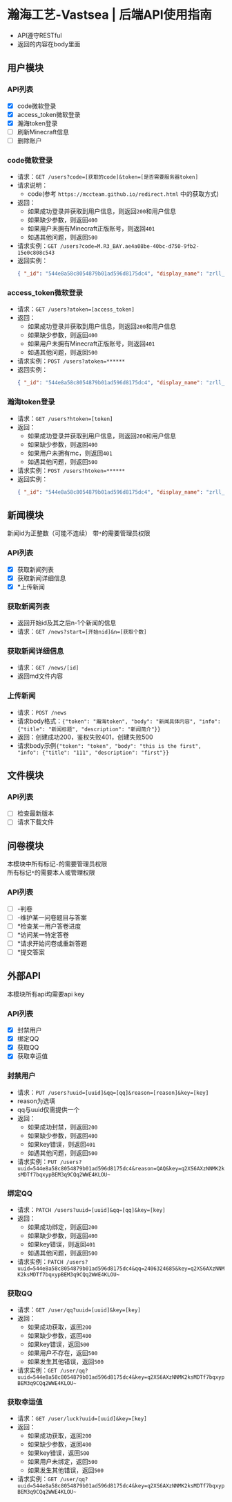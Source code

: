 # 瀚海工艺-Vastsea | 后端API使用指南

- API遵守RESTful
- 返回的内容在body里面

## 用户模块

### API列表

- [x] code微软登录
- [x] access_token微软登录
- [x] 瀚海token登录
- [ ] 刷新Minecraft信息
- [ ] 删除账户

### code微软登录

- 请求：`GET /users?code=[获取的code]&token=[是否需要服务器token]`
- 请求说明：
    - code(参考 `https://mccteam.github.io/redirect.html` 中的获取方式)
- 返回：
    - 如果成功登录并获取到用户信息，则返回`200`和用户信息
    - 如果缺少参数，则返回`400`
    - 如果用户未拥有Minecraft正版账号，则返回`401`
    - 如遇其他问题，则返回`500`
- 请求实例：`GET /users?code=M.R3_BAY.ae4a08be-40bc-d750-9fb2-15e0c808c543`
- 返回实例：
  ```json
  { "_id": "544e8a58c8054879b01ad596d8175dc4", "display_name": "zrll_", "enabled": true, "group": ["default"], "bind_qq": null }
  ```

### access_token微软登录

- 请求：`GET /users?atoken=[access_token]`
- 返回：
    - 如果成功登录并获取到用户信息，则返回`200`和用户信息
    - 如果缺少参数，则返回`400`
    - 如果用户未拥有Minecraft正版账号，则返回`401`
    - 如遇其他问题，则返回`500`
- 请求实例：`POST /users?atoken=******`
- 返回实例：
  ```json
  { "_id": "544e8a58c8054879b01ad596d8175dc4", "display_name": "zrll_", "enabled": true, "group": ["default"], "bind_qq": null }
  ```

### 瀚海token登录

- 请求：`GET /users?htoken=[token]`
- 返回：
    - 如果成功登录并获取到用户信息，则返回`200`和用户信息
    - 如果缺少参数，则返回`400`
    - 如果用户未拥有mc，则返回`401`
    - 如遇其他问题，则返回`500`
- 请求实例：`POST /users?htoken=******`
- 返回实例：
  ```json
  { "_id": "544e8a58c8054879b01ad596d8175dc4", "display_name": "zrll_", "enabled": true, "group": ["default"], "bind_qq": null }
  ```

## 新闻模块

新闻id为正整数（可能不连续）
带`*`的需要管理员权限

### API列表

- [x] 获取新闻列表
- [x] 获取新闻详细信息
- [x] *上传新闻

### 获取新闻列表

- 返回开始id及其之后n-1个新闻的信息
- 请求：`GET /news?start=[开始nid]&n=[获取个数]`

### 获取新闻详细信息

- 请求：`GET /news/[id]`
- 返回md文件内容

### 上传新闻

- 请求：`POST /news`
- 请求body格式：`{"token": "瀚海token", "body": "新闻具体内容", "info": {"title": "新闻标题", "description": "新闻简介"}}`
- 返回：创建成功200，鉴权失败401，创建失败500
- 请求body示例`{"token": "token", "body": "this is the first", "info": {"title": "111", "description": "first"}}`

## 文件模块

### API列表

- [ ] 检查最新版本
- [ ] 请求下载文件

## 问卷模块

本模块中所有标记`-`的需要管理员权限<br>
所有标记`*`的需要本人或管理权限

### API列表

- [ ] -判卷
- [ ] -维护某一问卷题目与答案
- [ ] *检查某一用户答卷进度
- [ ] *访问某一特定答卷
- [ ] *请求开始问卷或重新答题
- [ ] *提交答案

## 外部API
本模块所有api均需要api key
### API列表
- [x] 封禁用户
- [x] 绑定QQ
- [x] 获取QQ
- [x] 获取幸运值

### 封禁用户

- 请求：`PUT /users?uuid=[uuid]&qq=[qq]&reason=[reason]&key=[key]`
- reason为选填
- qq与uuid仅需提供一个
- 返回：
  - 如果成功封禁，则返回`200`
  - 如果缺少参数，则返回`400`
  - 如果key错误，则返回`401`
  - 如遇其他问题，则返回`500`
- 请求实例：`PUT /users?uuid=544e8a58c8054879b01ad596d8175dc4&reason=QAQ&key=q2XS6AXzNNMK2ksMDTf7bqxypBEM3q9CQq2WWE4KLOU~`

### 绑定QQ

- 请求：`PATCH /users?uuid=[uuid]&qq=[qq]&key=[key]`
- 返回：
  - 如果成功绑定，则返回`200`
  - 如果缺少参数，则返回`400`
  - 如果key错误，则返回`401`
  - 如遇其他问题，则返回`500`
- 请求实例：`PATCH /users?uuid=544e8a58c8054879b01ad596d8175dc4&qq=2406324685&key=q2XS6AXzNNMK2ksMDTf7bqxypBEM3q9CQq2WWE4KLOU~`

### 获取QQ
- 请求：`GET /user/qq?uuid=[uuid]&key=[key]`
- 返回：
  - 如果成功获取，返回`200`
  - 如果缺少参数，返回`400`
  - 如果key错误，返回`500`
  - 如果用户不存在，返回`500`
  - 如果发生其他错误，返回`500`
- 请求实例：`GET /user/qq?uuid=544e8a58c8054879b01ad596d8175dc4&key=q2XS6AXzNNMK2ksMDTf7bqxypBEM3q9CQq2WWE4KLOU~`

### 获取幸运值
- 请求：`GET /user/luck?uuid=[uuid]&key=[key]`
- 返回：
  - 如果成功获取，返回`200`
  - 如果缺少参数，返回`400`
  - 如果key错误，返回`500`
  - 如果用户未绑定，返回`500`
  - 如果发生其他错误，返回`500`
- 请求实例：`GET /user/qq?uuid=544e8a58c8054879b01ad596d8175dc4&key=q2XS6AXzNNMK2ksMDTf7bqxypBEM3q9CQq2WWE4KLOU~`